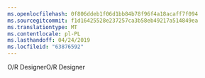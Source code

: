 ```yaml
---
ms.openlocfilehash: 0f806ddeb1f06d1bb84b78f96f4a18acaff7f094
ms.sourcegitcommit: f1d16425528e237257ca3b58eb49217a514849ea
ms.translationtype: MT
ms.contentlocale: pl-PL
ms.lasthandoff: 04/24/2019
ms.locfileid: "63876592"
---
```

<span data-ttu-id="8682d-101">O/R Designer</span><span class="sxs-lookup"><span data-stu-id="8682d-101">O/R Designer</span></span>